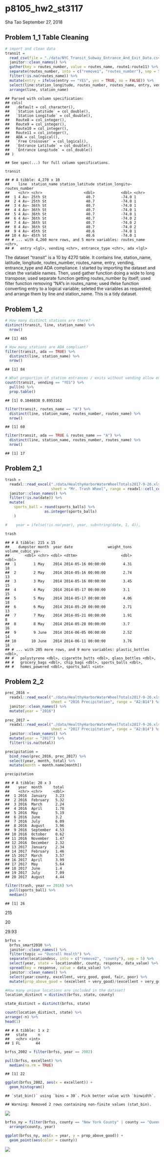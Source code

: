 p8105\_hw2\_st3117
================
Sha Tao
September 27, 2018

Problem 1\_1 Table Cleaning
---------------------------

``` r
# import and clean data
transit = 
  read_csv(file = "./data/NYC_Transit_Subway_Entrance_And_Exit_Data.csv") %>% 
  janitor::clean_names() %>% 
  gather(key = routes_number, value = routes_name, route1:route11) %>% 
  separate(routes_number, into = c("remove1", "routes_number"), sep = 5) %>% 
  filter(!is.na(routes_name)) %>% 
  mutate(entry = ifelse(entry == "YES", yes = TRUE, no = FALSE)) %>% 
  select(line:station_longitude, routes_number, routes_name, entry, vending, entrance_type, ada) %>% 
  arrange(line, station_name)
```

    ## Parsed with column specification:
    ## cols(
    ##   .default = col_character(),
    ##   `Station Latitude` = col_double(),
    ##   `Station Longitude` = col_double(),
    ##   Route8 = col_integer(),
    ##   Route9 = col_integer(),
    ##   Route10 = col_integer(),
    ##   Route11 = col_integer(),
    ##   ADA = col_logical(),
    ##   `Free Crossover` = col_logical(),
    ##   `Entrance Latitude` = col_double(),
    ##   `Entrance Longitude` = col_double()
    ## )

    ## See spec(...) for full column specifications.

``` r
transit
```

    ## # A tibble: 4,270 x 10
    ##    line  station_name station_latitude station_longitu~ routes_number
    ##    <chr> <chr>                   <dbl>            <dbl> <chr>        
    ##  1 4 Av~ 25th St                  40.7            -74.0 1            
    ##  2 4 Av~ 25th St                  40.7            -74.0 1            
    ##  3 4 Av~ 36th St                  40.7            -74.0 1            
    ##  4 4 Av~ 36th St                  40.7            -74.0 1            
    ##  5 4 Av~ 36th St                  40.7            -74.0 1            
    ##  6 4 Av~ 36th St                  40.7            -74.0 2            
    ##  7 4 Av~ 36th St                  40.7            -74.0 2            
    ##  8 4 Av~ 36th St                  40.7            -74.0 2            
    ##  9 4 Av~ 45th St                  40.6            -74.0 1            
    ## 10 4 Av~ 45th St                  40.6            -74.0 1            
    ## # ... with 4,260 more rows, and 5 more variables: routes_name <chr>,
    ## #   entry <lgl>, vending <chr>, entrance_type <chr>, ada <lgl>

The dataset "transit" is a 10 by 4270 table.
It contains line, station\_name, latitude, longitude, routes\_number, routes\_name, entry, vending, entrance\_type and ADA compliance.
I started by importing the dataset and clean the variable names. Then, used gather function doing a wide to long transpose; used separate function getting routes\_number by itself; used filter function removing “NA”s in routes\_name; used ifelse function converting entry to a logical variable; seleted the variables as requested; and arrange them by line and station\_name.
This is a tidy dataset.

Problem 1\_2
------------

``` r
# How many distinct stations are there?
distinct(transit, line, station_name) %>% 
  nrow()
```

    ## [1] 465

``` r
# How many stations are ADA compliant?
filter(transit, ada == TRUE) %>% 
  distinct(line, station_name) %>% 
  nrow()
```

    ## [1] 84

``` r
# What proportion of station entrances / exits without vending allow entrance?
count(transit, vending == "YES") %>% 
  pull(n) %>% 
  prop.table()
```

    ## [1] 0.1046838 0.8953162

``` r
filter(transit, routes_name == "A") %>% 
  distinct(line, station_name, routes_number, routes_name) %>% 
  nrow()
```

    ## [1] 60

``` r
filter(transit, ada == TRUE & routes_name == "A") %>% 
  distinct(line, station_name, routes_number, routes_name) %>% 
  nrow()
```

    ## [1] 17

Problem 2\_1
------------

``` r
trash = 
  readxl::read_excel("./data/HealthyHarborWaterWheelTotals2017-9-26.xlsx", 
                     sheet = "Mr. Trash Wheel", range = readxl::cell_cols("A:N")) %>% 
  janitor::clean_names() %>%
  filter(!is.na(date)) %>% 
  mutate(
    sports_ball = round(sports_balls) %>% 
                  as.integer(sports_balls)
    )

#    year = ifelse(!is.na(year), year, substring(date, 1, 4)),

trash
```

    ## # A tibble: 215 x 15
    ##    dumpster month  year date                weight_tons volume_cubic_ya~
    ##       <dbl> <chr> <dbl> <dttm>                    <dbl>            <dbl>
    ##  1        1 May    2014 2014-05-16 00:00:00        4.31               18
    ##  2        2 May    2014 2014-05-16 00:00:00        2.74               13
    ##  3        3 May    2014 2014-05-16 00:00:00        3.45               15
    ##  4        4 May    2014 2014-05-17 00:00:00        3.1                15
    ##  5        5 May    2014 2014-05-17 00:00:00        4.06               18
    ##  6        6 May    2014 2014-05-20 00:00:00        2.71               13
    ##  7        7 May    2014 2014-05-21 00:00:00        1.91                8
    ##  8        8 May    2014 2014-05-28 00:00:00        3.7                16
    ##  9        9 June   2014 2014-06-05 00:00:00        2.52               14
    ## 10       10 June   2014 2014-06-11 00:00:00        3.76               18
    ## # ... with 205 more rows, and 9 more variables: plastic_bottles <dbl>,
    ## #   polystyrene <dbl>, cigarette_butts <dbl>, glass_bottles <dbl>,
    ## #   grocery_bags <dbl>, chip_bags <dbl>, sports_balls <dbl>,
    ## #   homes_powered <dbl>, sports_ball <int>

Problem 2\_2
------------

``` r
prec_2016 = 
  readxl::read_excel("./data/HealthyHarborWaterWheelTotals2017-9-26.xlsx",
                     sheet = "2016 Precipitation", range = "A2:B14") %>%
  janitor::clean_names() %>%
  mutate(year = "2016")
                              
prec_2017 = 
  readxl::read_excel("./data/HealthyHarborWaterWheelTotals2017-9-26.xlsx",
                     sheet = "2017 Precipitation", range = "A2:B14") %>%
  janitor::clean_names() %>%
  mutate(year = "2017") %>% 
  filter(!is.na(total))

precipitation = 
  bind_rows(prec_2016, prec_2017) %>%
  select(year, month, total) %>% 
  mutate(month = month.name[month])

precipitation
```

    ## # A tibble: 20 x 3
    ##    year  month     total
    ##    <chr> <chr>     <dbl>
    ##  1 2016  January    3.23
    ##  2 2016  February   5.32
    ##  3 2016  March      2.24
    ##  4 2016  April      1.78
    ##  5 2016  May        5.19
    ##  6 2016  June       3.2 
    ##  7 2016  July       6.09
    ##  8 2016  August     3.96
    ##  9 2016  September  4.53
    ## 10 2016  October    0.62
    ## 11 2016  November   1.47
    ## 12 2016  December   2.32
    ## 13 2017  January    2.34
    ## 14 2017  February   1.46
    ## 15 2017  March      3.57
    ## 16 2017  April      3.99
    ## 17 2017  May        5.64
    ## 18 2017  June       1.4 
    ## 19 2017  July       7.09
    ## 20 2017  August     4.44

``` r
filter(trash, year == 2016) %>% 
  pull(sports_ball) %>% 
  median()
```

    ## [1] 26

215

20

29.93

``` r
brfss = 
  brfss_smart2010 %>% 
  janitor::clean_names() %>%
  filter(topic == "Overall Health") %>% 
  separate(locationdesc, into = c("remove2", "county"), sep = 5) %>% 
  select(year, state = locationabbr, county, response, data_value) %>% 
  spread(key = response, value = data_value) %>% 
  janitor::clean_names() %>% 
  select(year:county, excellent, very_good, good, fair, poor) %>% 
  mutate(prop_above_good = (excellent + very_good)/(excellent + very_good + good + fair + poor))
```

``` r
#How many unique locations are included in the dataset?
location_distinct = distinct(brfss, state, county)

state_distinct = distinct(brfss, state)

count(location_distinct, state) %>% 
arrange(-n) %>% 
head(1)
```

    ## # A tibble: 1 x 2
    ##   state     n
    ##   <chr> <int>
    ## 1 FL       44

``` r
brfss_2002 = filter(brfss, year == 2002)

pull(brfss, excellent) %>% 
  median(na.rm = TRUE)
```

    ## [1] 22

``` r
ggplot(brfss_2002, aes(x = excellent)) + 
  geom_histogram()
```

    ## `stat_bin()` using `bins = 30`. Pick better value with `binwidth`.

    ## Warning: Removed 2 rows containing non-finite values (stat_bin).

![](p8105_hw2_st3117_files/figure-markdown_github/unnamed-chunk-8-1.png)

``` r
brfss_ny = filter(brfss, county == "New York County" | county == "Queens County") %>% 
  arrange(county, year)

ggplot(brfss_ny, aes(x = year, y = prop_above_good)) + 
  geom_point(aes(color = county))
```

![](p8105_hw2_st3117_files/figure-markdown_github/unnamed-chunk-8-2.png)
